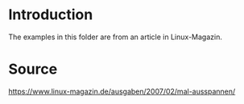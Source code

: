 # Introduction

The examples in this folder are from an article in Linux-Magazin.

# Source

https://www.linux-magazin.de/ausgaben/2007/02/mal-ausspannen/

